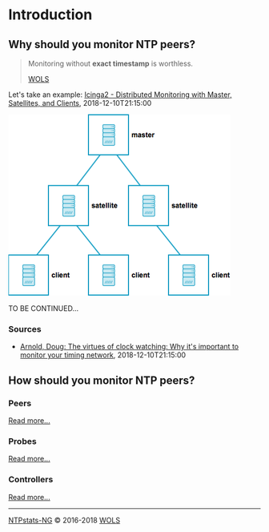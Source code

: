 # Introduction <a id="module_ntpstatsng_introduction"></a>

## Why should you monitor NTP peers?

> Monitoring without **exact timestamp** is worthless.
>
> [WOLS](https://github.com/wols)

Let's take an example: [Icinga2 - Distributed Monitoring with Master, Satellites, and Clients](https://icinga.com/docs/icinga2/latest/doc/images/distributed-monitoring/icinga2_distributed_roles.png), 2018-12-10T21:15:00

![icinga2_distributed_roles](images/icinga2_distributed_roles.png)

TO BE CONTINUED...

### Sources

* [Arnold, Doug: The virtues of clock watching: Why it's important to monitor your timing network](https://blog.meinbergglobal.com/2018/05/10/the-virtues-of-clock-watching-why-its-important-to-monitor-your-timing-network/), 2018-12-10T21:15:00

## How should you monitor NTP peers?

### Peers

[Read more...](11-Peers.md#module_ntpstatsng_peers)

### Probes

[Read more...](12-Probes.md#module_ntpstatsng_probes)

### Controllers

[Read more...](13-Controllers.md#module_ntpstatsng_controllers)

----

[NTPstats-NG](/icingaweb2/doc/module/toc?moduleName=ntpstatsng) &#169; 2016-2018 [WOLS](https://github.com/wols/icingaweb2-module-ntpstatsng)
